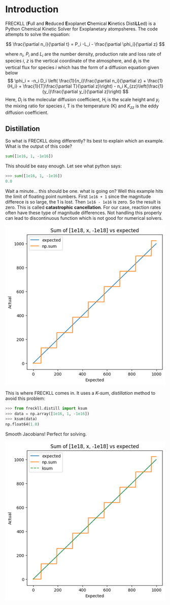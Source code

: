 # Introduction

FRECKLL (**F**ull and **R**educed **E**xoplanet **C**hemical **K**inetics Disti**LL**ed) is a Python
Chemical Kinetic Solver for Exoplanetary atompsheres. The code attempts to solve the equation:

$$
\frac{\partial n_i}{\partial t} = P_i -L_i - \frac{\partial \phi_i}{\partial z}
$$

where $n_i$, $P_i$ and $L_i$ are the number density, production rate and loss rate of species $i$, $z$ is the vertical coordinate of the atmosphere, and $\phi_i$ is the vertical flux for species $i$ which has the form of a diffusion equation given below
$$
\phi_i = -n_i D_i \left( \frac{1}{n_i}\frac{\partial n_i}{\partial z} + \frac{1}{H_i} + \frac{1}{T}\frac{\partial T}{\partial z}\right) - n_i K_{zz}\left(\frac{1}{y_i}\frac{\partial y_i}{\partial z}\right) 
$$
Here, $D_i$ is the molecular diffusion coefficient, $H_i$ is the scale height  and $y_i$ the mixing ratio for species $i$, T is the temperature (K) and $K_{zz}$ is the eddy diffusion coefficient.

## Distillation

So what is FRECKLL doing differently? Its best to explain which an example. What is the output of this code? 
```python 
sum([1e16, 1, -1e16])
```
This should be easy enough. Let see what python says:
```python
>>> sum([1e16, 1, -1e16])
0.0
```
Wait a minute... this should be one. what is going on? Well this example hits the limit of floating point numbers.
First ```1e16 + 1``` since the magnitude differece is so large, the 1 is lost. Then ```1e16 - 1e16``` is zero. So the result is zero. This is called **catastrophic cancellation**.
For our case, reaction rates often have these type of magnitude differences. Not handling this properly can lead to discontinuous function which is not good for numerical solvers.

![Distill](assets/distill.png)

This is where FRECKLL comes in. It uses a *K-sum*, *distillation* method to avoid this problem:
```python
>>> from freckll.distill import ksum
>>> data = np.array([1e16, 1, -1e16])
>>> ksum(data)
np.float64(1.0)
```
Smooth Jacobians! Perfect for solving.

![DistillKsum](assets/distillksum.png)